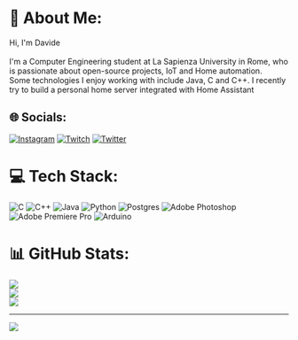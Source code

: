 # 💫 About Me:
Hi, I'm Davide<br><br>I'm a Computer Engineering student at La Sapienza University in Rome, who is passionate about open-source projects, IoT and Home automation.<br>Some technologies I enjoy working with include Java, C and C++. I recently try to build a personal home server integrated with Home Assistant


## 🌐 Socials:
[![Instagram](https://img.shields.io/badge/Instagram-%23E4405F.svg?logo=Instagram&logoColor=white)](https://instagram.com/davide_petulla) [![Twitch](https://img.shields.io/badge/Twitch-%239146FF.svg?logo=Twitch&logoColor=white)](https://twitch.tv/CCommander51) [![Twitter](https://img.shields.io/badge/Twitter-%231DA1F2.svg?logo=Twitter&logoColor=white)](https://twitter.com/CCommander51) 

# 💻 Tech Stack:
![C](https://img.shields.io/badge/c-%2300599C.svg?style=flat&logo=c&logoColor=white) ![C++](https://img.shields.io/badge/c++-%2300599C.svg?style=flat&logo=c%2B%2B&logoColor=white) ![Java](https://img.shields.io/badge/java-%23ED8B00.svg?style=flat&logo=java&logoColor=white) ![Python](https://img.shields.io/badge/python-3670A0?style=flat&logo=python&logoColor=ffdd54) ![Postgres](https://img.shields.io/badge/postgres-%23316192.svg?style=flat&logo=postgresql&logoColor=white) ![Adobe Photoshop](https://img.shields.io/badge/adobephotoshop-%2331A8FF.svg?style=flat&logo=adobephotoshop&logoColor=white) ![Adobe Premiere Pro](https://img.shields.io/badge/Adobe%20Premiere%20Pro-9999FF.svg?style=flat&logo=Adobe%20Premiere%20Pro&logoColor=white) ![Arduino](https://img.shields.io/badge/-Arduino-00979D?style=flat&logo=Arduino&logoColor=white)
# 📊 GitHub Stats:
![](https://github-readme-stats.vercel.app/api?username=CCommander51&theme=gruvbox&hide_border=false&include_all_commits=true&count_private=true)<br/>
![](https://github-readme-streak-stats.herokuapp.com/?user=CCommander51&theme=gruvbox&hide_border=false)<br/>
![](https://github-readme-stats.vercel.app/api/top-langs/?username=CCommander51&theme=gruvbox&hide_border=false&include_all_commits=true&count_private=true&layout=compact)

---
[![](https://visitcount.itsvg.in/api?id=CCommander51&icon=0&color=0)](https://visitcount.itsvg.in)
